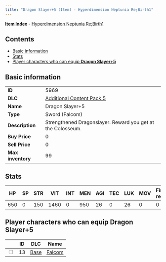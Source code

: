 ```yaml
---
title: "Dragon Slayer+5 (Item) - Hyperdimension Neptunia Re;Birth1"
---
```


[**Item Index**](/neptunia/rb1/item/index.html) - [Hyperdimension Neptunia Re;Birth1](/neptunia/rb1)

## Contents

- [Basic information](#basic-information)
- [Stats](#stats)
- [Player characters who can equip **Dragon Slayer+5**](#player-characters-who-can-equip-dragon-slayer-5)

## Basic information

|   |   |
| -- | -- |
| **ID** | 5969 |
| **DLC** | [Additional Content Pack 5](/neptunia/rb1/dlc/14-pack5.html) |
| **Name** | Dragon Slayer+5 |
| **Type** | Sword (Falcom) |
| **Description** | Strengthened Dragonslayer. Reward you get at the Colosseum. |
| **Buy Price** | 0 |
| **Sell Price** | 0 |
| **Max inventory** | 99 |

## Stats

| HP | SP | STR | VIT | INT | MEN | AGI | TEC | LUK | MOV | Fire res. | Ice res. | Wind res. | Lightning res. |
| -- | -- | --- | --- | --- | --- | --- | --- | --- | --- | --------- | -------- | --------- | -------------- |
| 650 | 0 | 150 | 1460 | 0 | 950 | 26 | 0 | 26 | 0 | 0 | 0 | 0 | 0 |

## Player characters who can equip **Dragon Slayer+5**

|    | ID | DLC | Name |
| -- | -- | --- | ---- |
| <input type="checkbox" id="rb1-player-1-13" class="trackbox" /> | 13 | [Base](/neptunia/rb1/dlc/1-base.html) | [Falcom](/neptunia/rb1/player/1-13-falcom.html) |